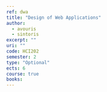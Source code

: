 ```yaml
---
ref: dwa
title: "Design of Web Applications"
author: 
  - avouris
  - sintoris
excerpt: ""
uri: ""
code: HCI202
semester: 2
type: "Optional"
ects: 6
course: true
books: 
---
```

